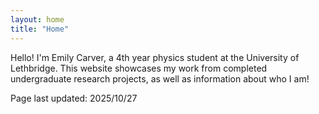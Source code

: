 ```yaml
---
layout: home
title: "Home"
---
```


Hello! I'm Emily Carver, a 4th year physics student at the University of Lethbridge. This website showcases my work from completed undergraduate research projects, as well as information about who I am!

Page last updated: 2025/10/27